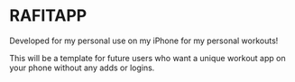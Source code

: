 # RAFITAPP

Developed for my personal use on my iPhone for my personal workouts!

This will be a template for future users who want a unique workout app on your phone without any adds or logins.

